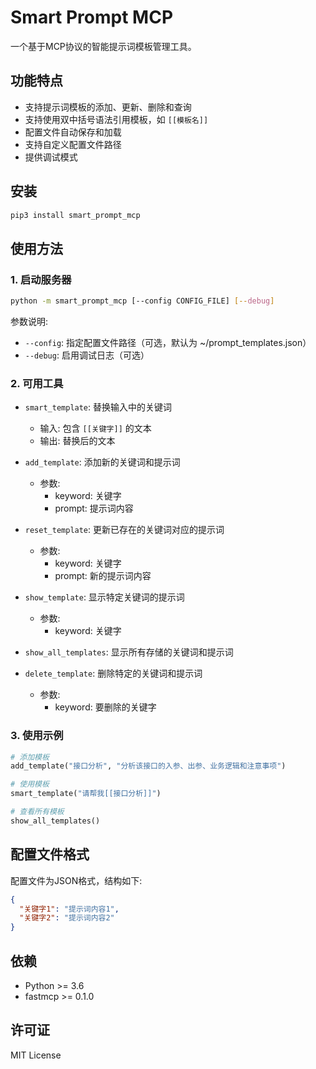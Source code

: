 # Smart Prompt MCP

一个基于MCP协议的智能提示词模板管理工具。

## 功能特点

- 支持提示词模板的添加、更新、删除和查询
- 支持使用双中括号语法引用模板，如 `[[模板名]]`
- 配置文件自动保存和加载
- 支持自定义配置文件路径
- 提供调试模式

## 安装

```bash
pip3 install smart_prompt_mcp
```

## 使用方法

### 1. 启动服务器

```bash
python -m smart_prompt_mcp [--config CONFIG_FILE] [--debug]
```

参数说明:
- `--config`: 指定配置文件路径（可选，默认为 ~/prompt_templates.json）
- `--debug`: 启用调试日志（可选）

### 2. 可用工具

- `smart_template`: 替换输入中的关键词
  - 输入: 包含 `[[关键字]]` 的文本
  - 输出: 替换后的文本

- `add_template`: 添加新的关键词和提示词
  - 参数: 
    - keyword: 关键字
    - prompt: 提示词内容

- `reset_template`: 更新已存在的关键词对应的提示词
  - 参数:
    - keyword: 关键字
    - prompt: 新的提示词内容

- `show_template`: 显示特定关键词的提示词
  - 参数:
    - keyword: 关键字

- `show_all_templates`: 显示所有存储的关键词和提示词

- `delete_template`: 删除特定的关键词和提示词
  - 参数:
    - keyword: 要删除的关键字

### 3. 使用示例

```python
# 添加模板
add_template("接口分析", "分析该接口的入参、出参、业务逻辑和注意事项")

# 使用模板
smart_template("请帮我[[接口分析]]")

# 查看所有模板
show_all_templates()
```

## 配置文件格式

配置文件为JSON格式，结构如下:

```json
{
  "关键字1": "提示词内容1",
  "关键字2": "提示词内容2"
}
```

## 依赖

- Python >= 3.6
- fastmcp >= 0.1.0

## 许可证

MIT License
